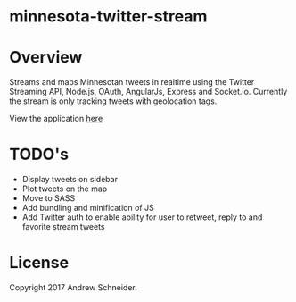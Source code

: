 # minnesota-twitter-stream

Overview
========
Streams and maps Minnesotan tweets in realtime using the Twitter Streaming API, Node.js, OAuth, AngularJs, Express and Socket.io.
Currently the stream is only tracking tweets with geolocation tags.

View the application [here](https://minnesota-twitter-stream.herokuapp.com/)

TODO's
========
* Display tweets on sidebar
* Plot tweets on the map
* Move to SASS
* Add bundling and minification of JS
* Add Twitter auth to enable ability for user to retweet, reply to and favorite stream tweets

License
========
Copyright 2017 Andrew Schneider.
